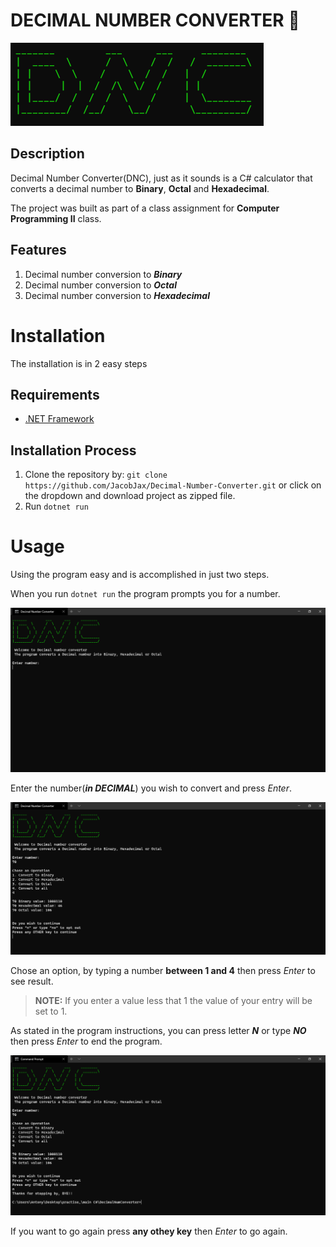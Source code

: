 # DECIMAL NUMBER CONVERTER 🧮
![logo](illustrations/logo.PNG)

## Description
Decimal Number Converter(DNC), just as it sounds is a C# calculator that converts a decimal number to **Binary**, **Octal** and **Hexadecimal**.

The project was built as part of a class assignment for **Computer Programming II** class.

## Features
1. Decimal number conversion to _**Binary**_
1. Decimal number conversion to _**Octal**_
1. Decimal number conversion to _**Hexadecimal**_


# Installation
The installation is in 2 easy steps

## Requirements
* [.NET Framework](https://dotnet.microsoft.com/download/dotnet-framework)

## Installation Process
1. Clone the repository by: `git clone https://github.com/JacobJax/Decimal-Number-Converter.git` or click on the dropdown and download project as zipped file.
1. Run `dotnet run`


# Usage
Using the program easy and is accomplished in just two steps.

When you run `dotnet run` the program prompts you for a number.

![Main page](illustrations/main_page.PNG)

Enter the number(**_in DECIMAL_**) you wish to convert and press _Enter_.

![Workflow](illustrations/workflow.PNG)

Chose an option, by typing a number **between 1 and 4** then press _Enter_ to see result.


>**NOTE:**
> If you enter a value less that 1 the value of your entry will be set to 1.


As stated in the program instructions, you can press letter **_N_** or type **_NO_** then press _Enter_ to end the program.

![End program](illustrations/press_n.PNG)

If you want to go again press **any othey key** then _Enter_ to go again.
